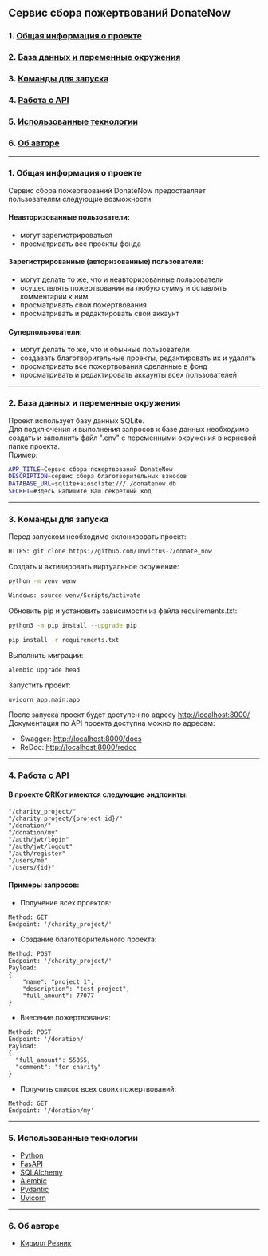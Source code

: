 ## Сервис сбора пожертвований DonateNow

### 1. [Общая информация о проекте](#1)
### 2. [База данных и переменные окружения](#2)
### 3. [Команды для запуска](#3)
### 4. [Работа с API](#4)
### 5. [Использованные технологии](#5)
### 6. [Об авторе](#6)

---
### 1. Общая информация о проекте <a id=1></a>

Сервис сбора пожертвований DonateNow предоставляет пользователям следующие возможности:  
#### Неавторизованные пользователи:
  - могут зарегистрироваться
  - просматривать все проекты фонда
#### Зарегистрированные (авторизованные) пользователи:
  - могут делать то же, что и неавторизованные пользователи
  - осуществлять пожертвования на любую сумму и оставлять комментарии к ним
  - просматривать свои пожертвования
  - просматривать и редактировать свой аккаунт
#### Суперпользователи:
  - могут делать то же, что и обычные пользователи
  - создавать благотворительные проекты, редактировать их и удалять
  - просматривать все пожертвования сделанные в фонд
  - просматривать и редактировать аккаунты всех пользователей

---
### 2. База данных и переменные окружения <a id=2></a>

Проект использует базу данных SQLite.  
Для подключения и выполнения запросов к базе данных необходимо создать и заполнить файл ".env" с переменными окружения в корневой папке проекта.  
Пример:
```bash
APP_TITLE=Сервис сбора пожертвований DonateNow
DESCRIPTION=сервис сбора благотворительных взносов
DATABASE_URL=sqlite+aiosqlite:///./donatenow.db
SECRET=#Здесь напишите Ваш секретный код
```

---
### 3. Команды для запуска <a id=3></a>

Перед запуском необходимо склонировать проект:
```bash
HTTPS: git clone https://github.com/Invictus-7/donate_now
```

Cоздать и активировать виртуальное окружение:
```bash
python -m venv venv
```
```bash
Windows: source venv/Scripts/activate
```

Обновить pip и установить зависимости из файла requirements.txt:
```bash
python3 -m pip install --upgrade pip
```
```bash
pip install -r requirements.txt
```

Выполнить миграции:
```bash
alembic upgrade head
```

Запустить проект:
```bash
uvicorn app.main:app
```

После запуска проект будет доступен по адресу [http://localhost:8000/](http://localhost:8000/)  
Документация по API проекта доступна можно по адресам:<a id=API></a>
  - Swagger: [http://localhost:8000/docs](http://localhost:8000/docs)
  - ReDoc: [http://localhost:8000/redoc](http://localhost:8000/redoc)

---
### 4. Работа с API <a id=4></a>

#### В проекте QRКот имеются следующие эндпоинты:
```
"/charity_project/"
"/charity_project/{project_id}/"
"/donation/"
"/donation/my"
"/auth/jwt/login"
"/auth/jwt/logout"
"/auth/register"
"/users/me"
"/users/{id}"
```

#### Примеры запросов:
- Получение всех проектов:
```
Method: GET
Endpoint: '/charity_project/'
```

- Создание благотворительного проекта:
```
Method: POST
Endpoint: '/charity_project/'
Payload:
{
    "name": "project_1",
    "description": "test project",
    "full_amount": 77077
}
```

- Внесение пожертвования:
```
Method: POST
Endpoint: '/donation/'
Payload:
{
  "full_amount": 55055,
  "comment": "for charity"
}
```

- Получить список всех своих пожертвований:
```
Method: GET
Endpoint: '/donation/my'
```

---
### 5. Использованные технологии <a id=5></a>

- [Python](https://www.python.org/)
- [FasAPI](https://fastapi.tiangolo.com/)
- [SQLAlchemy](https://www.sqlalchemy.org/)
- [Alembic](https://alembic.sqlalchemy.org/en/latest/)
- [Pydantic](https://docs.pydantic.dev/)
- [Uvicorn](https://www.uvicorn.org/)

---
### 6. Об авторе <a id=6></a>
- [Кирилл Резник](https://github.com/Invictus-7)
